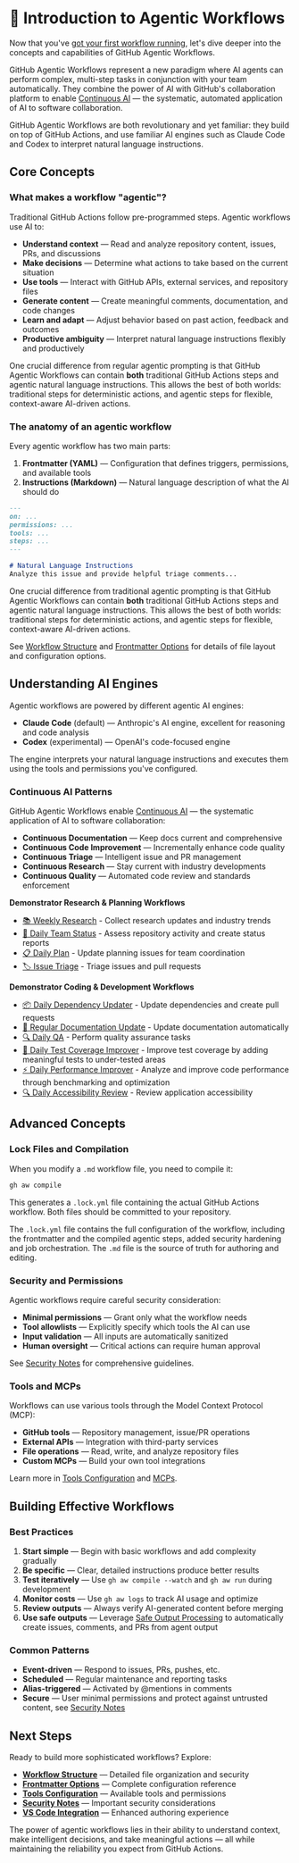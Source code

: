 # 📖 Introduction to Agentic Workflows

Now that you've [got your first workflow running](quick-start.md), let's dive deeper into the concepts and capabilities of GitHub Agentic Workflows.

GitHub Agentic Workflows represent a new paradigm where AI agents can perform complex, multi-step tasks in conjunction with your team automatically. They combine the power of AI with GitHub's collaboration platform to enable [Continuous AI](https://githubnext.com/projects/continuous-ai) — the systematic, automated application of AI to software collaboration.

GitHub Agentic Workflows are both revolutionary and yet familiar: they build on top of GitHub Actions, and use familiar AI engines such as Claude Code and Codex to interpret natural language instructions.

## Core Concepts

### What makes a workflow "agentic"?

Traditional GitHub Actions follow pre-programmed steps. Agentic workflows use AI to:

- **Understand context** — Read and analyze repository content, issues, PRs, and discussions
- **Make decisions** — Determine what actions to take based on the current situation  
- **Use tools** — Interact with GitHub APIs, external services, and repository files
- **Generate content** — Create meaningful comments, documentation, and code changes
- **Learn and adapt** — Adjust behavior based on past action, feedback and outcomes
- **Productive ambiguity** — Interpret natural language instructions flexibly and productively

One crucial difference from regular agentic prompting is that GitHub Agentic Workflows can contain **both** traditional GitHub Actions steps and agentic natural language instructions. This allows the best of both worlds: traditional steps for deterministic actions, and agentic steps for flexible, context-aware AI-driven actions.

### The anatomy of an agentic workflow

Every agentic workflow has two main parts:

1. **Frontmatter (YAML)** — Configuration that defines triggers, permissions, and available tools
2. **Instructions (Markdown)** — Natural language description of what the AI should do

```markdown
---
on: ...
permissions: ...
tools: ...
steps: ...
---

# Natural Language Instructions
Analyze this issue and provide helpful triage comments...
```

One crucial difference from traditional agentic prompting is that GitHub Agentic Workflows can contain **both** traditional GitHub Actions steps and agentic natural language instructions. This allows the best of both worlds: traditional steps for deterministic actions, and agentic steps for flexible, context-aware AI-driven actions.

See [Workflow Structure](workflow-structure.md) and [Frontmatter Options](frontmatter.md) for details of file layout and configuration options.

## Understanding AI Engines

Agentic workflows are powered by different agentic AI engines:

- **Claude Code** (default) — Anthropic's AI engine, excellent for reasoning and code analysis
- **Codex** (experimental) — OpenAI's code-focused engine

The engine interprets your natural language instructions and executes them using the tools and permissions you've configured.

### Continuous AI Patterns

GitHub Agentic Workflows enable [Continuous AI](https://githubnext.com/projects/continuous-ai) — the systematic application of AI to software collaboration:

- **Continuous Documentation** — Keep docs current and comprehensive
- **Continuous Code Improvement** — Incrementally enhance code quality
- **Continuous Triage** — Intelligent issue and PR management
- **Continuous Research** — Stay current with industry developments
- **Continuous Quality** — Automated code review and standards enforcement

**Demonstrator Research & Planning Workflows**
- [📚 Weekly Research](https://github.com/githubnext/agentics?tab=readme-ov-file#-weekly-research) - Collect research updates and industry trends
- [👥 Daily Team Status](https://github.com/githubnext/agentics?tab=readme-ov-file#-daily-team-status) - Assess repository activity and create status reports
- [📋 Daily Plan](https://github.com/githubnext/agentics?tab=readme-ov-file#-daily-plan) - Update planning issues for team coordination
- [🏷️ Issue Triage](https://github.com/githubnext/agentics?tab=readme-ov-file#️-issue-triage) - Triage issues and pull requests

**Demonstrator Coding & Development Workflows**
- [📦 Daily Dependency Updater](https://github.com/githubnext/agentics?tab=readme-ov-file#-daily-dependency-updater) - Update dependencies and create pull requests
- [📖 Regular Documentation Update](https://github.com/githubnext/agentics?tab=readme-ov-file#-regular-documentation-update) - Update documentation automatically
- [🔍 Daily QA](https://github.com/githubnext/agentics?tab=readme-ov-file#-daily-qa) - Perform quality assurance tasks
- [🧪 Daily Test Coverage Improver](https://github.com/githubnext/agentics?tab=readme-ov-file#-daily-test-coverage-improver) - Improve test coverage by adding meaningful tests to under-tested areas
- [⚡ Daily Performance Improver](https://github.com/githubnext/agentics?tab=readme-ov-file#-daily-performance-improver) - Analyze and improve code performance through benchmarking and optimization
- [🔍 Daily Accessibility Review](https://github.com/githubnext/agentics?tab=readme-ov-file#-daily-accessibility-review) - Review application accessibility

## Advanced Concepts

### Lock Files and Compilation

When you modify a `.md` workflow file, you need to compile it:

```bash
gh aw compile
```

This generates a `.lock.yml` file containing the actual GitHub Actions workflow. Both files should be committed to your repository.

The `.lock.yml` file contains the full configuration of the workflow, including the frontmatter and the compiled agentic steps, added security hardening and job orchestration. The `.md` file is the source of truth for authoring and editing.

### Security and Permissions

Agentic workflows require careful security consideration:

- **Minimal permissions** — Grant only what the workflow needs
- **Tool allowlists** — Explicitly specify which tools the AI can use  
- **Input validation** — All inputs are automatically sanitized
- **Human oversight** — Critical actions can require human approval

See [Security Notes](security-notes.md) for comprehensive guidelines.

### Tools and MCPs

Workflows can use various tools through the Model Context Protocol (MCP):

- **GitHub tools** — Repository management, issue/PR operations
- **External APIs** — Integration with third-party services
- **File operations** — Read, write, and analyze repository files
- **Custom MCPs** — Build your own tool integrations

Learn more in [Tools Configuration](tools.md) and [MCPs](mcps.md).

## Building Effective Workflows

### Best Practices

1. **Start simple** — Begin with basic workflows and add complexity gradually
2. **Be specific** — Clear, detailed instructions produce better results
3. **Test iteratively** — Use `gh aw compile --watch` and `gh aw run` during development
4. **Monitor costs** — Use `gh aw logs` to track AI usage and optimize
5. **Review outputs** — Always verify AI-generated content before merging
6. **Use safe outputs** — Leverage [Safe Output Processing](safe-outputs.md) to automatically create issues, comments, and PRs from agent output

### Common Patterns

- **Event-driven** — Respond to issues, PRs, pushes, etc.
- **Scheduled** — Regular maintenance and reporting tasks
- **Alias-triggered** — Activated by @mentions in comments
- **Secure** — User minimal permissions and protect against untrusted content, see [Security Notes](security-notes.md)

## Next Steps

Ready to build more sophisticated workflows? Explore:

- **[Workflow Structure](workflow-structure.md)** — Detailed file organization and security
- **[Frontmatter Options](frontmatter.md)** — Complete configuration reference
- **[Tools Configuration](tools.md)** — Available tools and permissions
- **[Security Notes](security-notes.md)** — Important security considerations
- **[VS Code Integration](vscode.md)** — Enhanced authoring experience

The power of agentic workflows lies in their ability to understand context, make intelligent decisions, and take meaningful actions — all while maintaining the reliability you expect from GitHub Actions.
